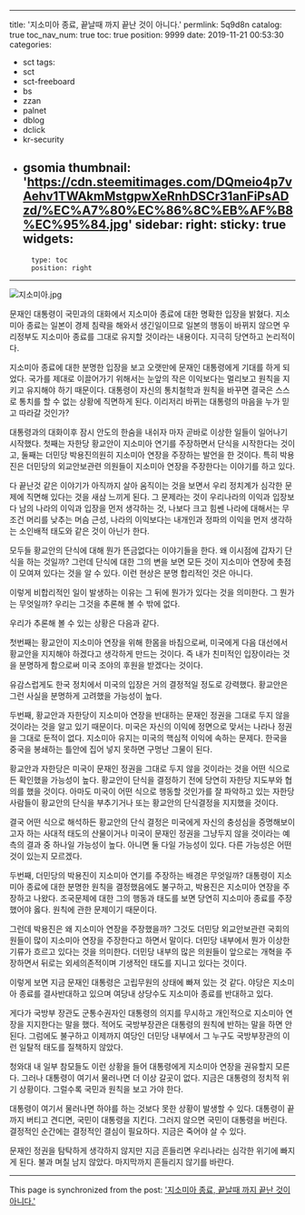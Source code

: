 
---
title: '지소미아 종료, 끝날때 까지 끝난 것이 아니다.'
permlink: 5q9d8n
catalog: true
toc_nav_num: true
toc: true
position: 9999
date: 2019-11-21 00:53:30
categories:
- sct
tags:
- sct
- sct-freeboard
- bs
- zzan
- palnet
- dblog
- dclick
- kr-security
- gsomia
thumbnail: 'https://cdn.steemitimages.com/DQmeio4p7vAehv1TWAkmMstgpwXeRnhDSCr31anFiPsADzd/%EC%A7%80%EC%86%8C%EB%AF%B8%EC%95%84.jpg'
sidebar:
    right:
        sticky: true
widgets:
    -
        type: toc
        position: right
---


![지소미아.jpg](https://cdn.steemitimages.com/DQmeio4p7vAehv1TWAkmMstgpwXeRnhDSCr31anFiPsADzd/%EC%A7%80%EC%86%8C%EB%AF%B8%EC%95%84.jpg)

문재인 대통령이 국민과의 대화에서 지소미아 종료에 대한 명확한 입장을 밝혔다. 지소미아 종료는 일본이 경제 침략을 해와서 생긴일이므로 일본의 행동이 바뀌지 않으면 우리정부도 지소미아 종료를 그대로 유지할 것이라는 내용이다. 지극히 당연하고 논리적이다.

지소미아 종료에 대한 분명한 입장을 보고 오랫만에 문재인 대통령에게 기대를 하게 되었다. 국가를 제대로 이끌어가기 위해서는 눈앞의 작은 이익보다는 멀리보고 원칙을 지키고 유지해야 하기 때문이다. 대통령이 자신의 통치철학과 원칙을 바꾸면 결국은 스스로 통치를 할 수 없는 상황에 직면하게 된다. 이리저리 바뀌는 대통령의 마음을 누가 믿고 따라갈 것인가?

대통령과의 대화이후 잠시 안도의 한숨을 내쉬자 마자 곧바로 이상한 일들이 일어나기 시작했다. 첫째는 자한당 황교안이 지소미아 연기를 주장하면서 단식을 시작한다는 것이고, 둘째는 더민당 박용진의원히 지소미아 연장을 주장하는 발언을 한 것이다. 특히 박용진은 더민당의 외교안보관련 의원들이 지소미아 연장을 주장한다는 이야기를 하고 있다.

다 끝난것 같은 이야기가 아직까지 살아 움직이는 것을 보면서 우리 정치계가 심각한 문제에 직면해 있다는 것을 새삼 느끼게 된다. 그 문제라는 것이 우리나라의 이익과 입장보다 남의 나라의 이익과 입장을 먼저 생각하는 것, 나보다 크고 힘쎈 나라에 대해서는 무조건 머리를 낮추는 머슴 근성, 나라의 이익보다는 내개인과 정파의 이익을 먼저 생각하는 소인배적 태도와 같은 것이 아닌가 한다.

모두들 황교안의 단식에 대해 뭔가 뜬금없다는 이야기들을 한다. 왜 이시점에 갑자기 단식을 하는 것일까? 그런데 단식에 대한 그의 변을 보면 모든 것이 지소미아 연장에 촛점이 모여져 있다는 것을 알 수 있다. 이런 현상은 분명 합리적인 것은 아니다.

이렇게 비합리적인 일이 발생하는 이유는 그 뒤에 뭔가가 있다는 것을 의미한다. 그 뭔가는 무엇일까? 우리는 그것을 추론해 볼 수 밖에 없다.

우리가 추론해 볼 수 있는 상황은 다음과 같다.

첫번째는 황교안이 지소미아 연장을 위해 한몸을 바침으로써, 미국에게 다음 대선에서 황교안을 지지해야 하겠다고 생각하게 만드는 것이다. 즉 내가 친미적인 입장이라는 것을 분명하게 함으로써 미국 조야의 후원을 받겠다는 것이다.

유감스럽게도 한국 정치에서 미국의 입장은 거의 결정적일 정도로 강력했다. 황교안은 그런 사실을 분명하게 고려했을 가능성이 높다.

두번째, 황교안과 자한당이 지소미아 연장을 반대하는 문재인 정권을 그대로 두지 않을 것이라는 것을 알고 있기 때문이다. 미국은 자신의 이익에 정면으로 맞서는 나라나 정권을 그대로 둔적이 없다. 지소미아 유지는 미국의 핵심적 이익에 속하는 문제다. 한국을 중국을 봉쇄하는 틀안에 집어 넣지 못하면 구멍난 그물이 된다.

황교안과 자한당은 미국이 문재인 정권을 그대로 두지 않을 것이라는 것을 어떤 식으로든 확인했을 가능성이 높다. 황교안이 단식을 결정하기 전에 당연히 자한당 지도부와 협의를 했을 것이다. 아마도 미국이 어떤 식으로 행동할 것인가를 잘 파악하고 있는 자한당 사람들이 황교안의 단식을 부추기거나 또는 황교안의 단식결정을 지지했을 것이다.

결국 어떤 식으로 해석하든 황교안의 단식 결정은 미국에게 자신의 충성심을 증명해보이고자 하는 사대적 태도의 산물이거나 미국이 문재인 정권을 그냥두지 않을 것이라는 예측의 결과 중 하나일 가능성이 높다. 아니면 둘 다일 가능성이 있다. 다른 가능성은 어떤 것이 있는지 모르겠다.

두번째, 더민당의 박용진이 지소미아 연기를 주장하는 배경은 무엇일까? 대통령이 지소미아 종료에 대한 분명한 원칙을 결정했음에도 불구하고, 박용진은 지소미아 연장을 주장하고 나왔다. 조국문제에 대한 그의 행동과 태도를 보면 당연히 지소미아 종료를 주장했어야 옳다. 원칙에 관한 문제이기 때문이다.

그런데 박용진은 왜 지소미아 연장을 주장했을까? 그것도 더민당 외교안보관련 국회의원들이 많이 지소미아 연장을 주장한다고 하면서 말이다. 더민당 내부에서 뭔가 이상한 기류가 흐르고 있다는 것을 의미한다. 더민당 내부의 많은 의원들이 앞으로는 개혁을 주장하면서 뒤로는 외세의존적이며 기생적인 태도를 지니고 있다는 것이다.

이렇게 보면 지금 문재인 대통령은 고립무원의 상태에 빠져 있는 것 같다. 야당은 지소미아 종료를 결사반대하고 있으며 여당내 상당수도 지소미아 종료를 반대하고 있다.

게다가 국방부 장관도 군통수권자인 대통령의 의지를 무시하고 개인적으로 지소미아 연장을 지지한다는 말을 했다. 적어도 국방부장관은 대통령의 원칙에 반하는 말을 하면 안된다. 그럼에도 불구하고 이제까지 여당인 더민당 내부에서 그 누구도 국방부장관의 이런 일탈적 태도를 질책하지 않았다.

청와대 내 일부 참모들도 이런 상황을 들어 대통령에게 지소미아 연장을 권유할지 모른다. 그러나 대통령이 여기서 물러나면 더 이상 갈곳이 없다. 지금은 대통령의 정치적 위기 상황이다. 그럴수록 국민과 원칙을 보고 가야 한다.

대통령이 여기서 물러나면 하야를 하는 것보다 못한 상황이 발생할 수 있다. 대통령이 끝까지 버티고 견디면, 국민이 대통령을 지킨다. 그러지 않으면 국민이 대통령을 버린다. 결정적인 순간에는 결정적인 결심이 필요하다. 지금은 죽어야 살 수 있다.

문재인 정권을 탐탁하게 생각하지 않지만 지금 흔들리면 우리나라는 심각한 위기에 빠지게 된다. 불과 며칠 남지 않았다. 마지막까지 흔들리지 않기를 바란다.

- - -

This page is synchronized from the post: ['지소미아 종료, 끝날때 까지 끝난 것이 아니다.'](https://steemit.com/@oldstone/5q9d8n)
